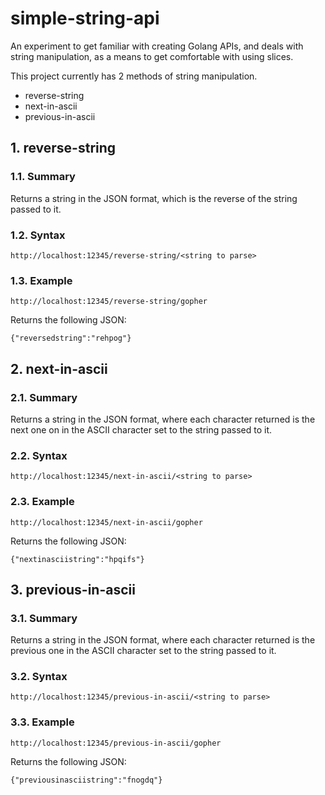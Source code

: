 # simple-string-api

An experiment to get familiar with creating Golang APIs, and deals with string manipulation, as a means to get comfortable with using slices.

This project currently has 2 methods of string manipulation.

- reverse-string
- next-in-ascii
- previous-in-ascii

## 1. reverse-string
### 1.1. Summary
Returns a string in the JSON format, which is the reverse of the string passed to it.
### 1.2. Syntax
```http://localhost:12345/reverse-string/<string to parse>```
### 1.3. Example
```http://localhost:12345/reverse-string/gopher```

Returns the following JSON:

```{"reversedstring":"rehpog"}```

## 2. next-in-ascii
### 2.1. Summary
Returns a string in the JSON format, where each character returned is the next one on in the ASCII character set to the string passed to it.
### 2.2. Syntax
```http://localhost:12345/next-in-ascii/<string to parse>```
### 2.3. Example
```http://localhost:12345/next-in-ascii/gopher```

Returns the following JSON:

```{"nextinasciistring":"hpqifs"}```

## 3. previous-in-ascii
### 3.1. Summary
Returns a string in the JSON format, where each character returned is the previous one in the ASCII character set to the string passed to it.
### 3.2. Syntax
```http://localhost:12345/previous-in-ascii/<string to parse>```
### 3.3. Example
```http://localhost:12345/previous-in-ascii/gopher```

Returns the following JSON:

```{"previousinasciistring":"fnogdq"}```
